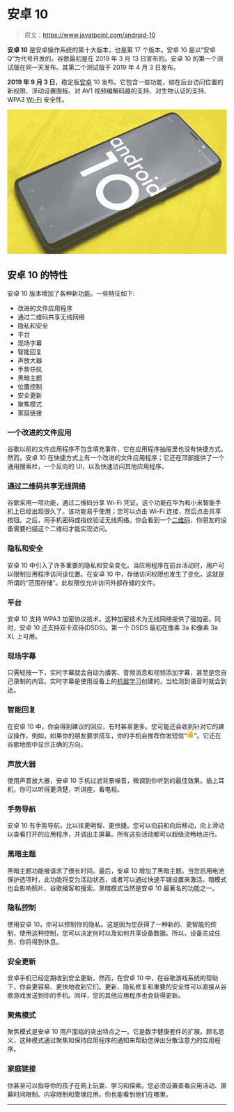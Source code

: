 # 安卓 10

> 原文：<https://www.javatpoint.com/android-10>

**安卓 10** 是安卓操作系统的第十大版本，也是第 17 个版本。安卓 10 是以“安卓 Q”为代号开发的。谷歌最初是在 2019 年 3 月 13 日宣布的。安卓 10 的第一个测试版在同一天发布。其第二个测试版于 2019 年 4 月 3 日发布。

**2019 年 9 月 3 日**，稳定版[安卓](https://www.javatpoint.com/android-versions) 10 发布。它包含一些功能，如在后台访问位置的新权限、浮动设置面板、对 AV1 视频编解码器的支持、对生物认证的支持、WPA3 [Wi-Fi](https://www.javatpoint.com/wifi-full-form) 安全性。

![Android 10](img/8077dde036722eedd001d90e5ac9bf4c.png)

## 安卓 10 的特性

安卓 10 版本增加了各种新功能。一些特征如下:

*   改进的文件应用程序
*   通过二维码共享无线网络
*   隐私和安全
*   平台
*   现场字幕
*   智能回复
*   声放大器
*   手势导航
*   黑暗主题
*   位置控制
*   安全更新
*   聚焦模式
*   家庭链接

### 一个改进的文件应用

谷歌以前的文件应用程序不包含填充事件，它在应用程序抽屉里也没有快捷方式。然而，安卓 10 在快捷方式上有一个改进的文件应用程序；它还在顶部提供了一个通用搜索栏，一个反向的 UI，以及快速访问其他应用程序。

### 通过二维码共享无线网络

谷歌采用一项功能，通过二维码分享 Wi-Fi 凭证。这个功能在华为和小米智能手机上已经出现很久了。该功能易于使用；您可以点击 Wi-Fi 连接，然后点击共享按钮。之后，用手机密码或指纹验证无线网络。你会看到一个[二维码](https://www.javatpoint.com/android-qr-code-or-bar-code-scanner)，你朋友的设备需要扫描这个二维码才能实现访问。

### 隐私和安全

安卓 10 中引入了许多重要的隐私和安全变化。当应用程序在前台活动时，用户可以限制应用程序访问该位置。在安卓 10 中，存储访问权限也发生了变化，这就是所谓的“范围存储”。此权限仅允许访问外部存储的文件。

### 平台

安卓 10 支持 WPA3 加密协议技术。这种加密技术为无线网络提供了强加密。同时，安卓 10 还支持双卡双待(DSDS)。第一个 DSDS 最初在像素 3a 和像素 3a XL 上可用。

### 现场字幕

只需轻按一下，实时字幕就会自动为播客、音频消息和视频添加字幕，甚至是您自己录制的内容。实时字幕是使用设备上的[机器学习](https://www.javatpoint.com/machine-learning)创建的，当检测到语音时就会到达。

### 智能回复

在安卓 10 中，你会得到建议的回应，有时甚至更多。您可能还会收到针对它的建议操作。例如，如果你的朋友要求搭车，你的手机会推荐你发短信“![Android 10](img/6182efb6ae4907be85c2cd68d5ebe0fb.png)”。它还在谷歌地图中显示正确的方向。

### 声放大器

使用声音放大器，安卓 10 手机过滤背景噪音，微调到你听到的最佳效果。插上耳机，你可以听得更清楚，听讲座，看电视。

### 手势导航

安卓 10 有手势导航，比以往更明智、更快捷。您可以向前和向后移动，向上滑动以查看打开的应用程序，并调出主屏幕。所有这些活动都可以超级流畅地进行。

### 黑暗主题

黑暗主题功能被请求了很长时间。最后，安卓 10 增加了黑暗主题。当您启用电池保护选项时，此功能将变为活动状态，或者可以通过快速平铺设置来激活。暗模式也会影响照片、谷歌播客和搜索。黑暗模式当然是安卓 10 最著名的功能之一。

### 隐私控制

使用安卓 10，你可以控制你的隐私。这是因为您获得了一种新的、更智能的控制，使用这种控制，您可以决定何时以及如何共享设备数据。所以，设备完成任务，你将得到休息。

### 安全更新

安卓手机已经定期收到安全更新。然而，在安卓 10 中，在谷歌游戏系统的帮助下，你会更容易、更快地收到它们。更新、隐私修复和重要的安全性可以直接从谷歌游戏发送到你的手机。同样，您的其他应用程序也会获得更新。

### 聚焦模式

聚焦模式是安卓 10 用户面临的突出特点之一。它是数字健康套件的扩展。顾名思义，这种模式通过聚焦和保持应用程序的通知来帮助您弹出分散注意力的应用程序。

### 家庭链接

你甚至可以指导你的孩子在网上玩耍、学习和探索。您必须设置查看应用活动、屏幕时间限制、内容限制和管理应用。你也能看到他们在哪里。

* * *